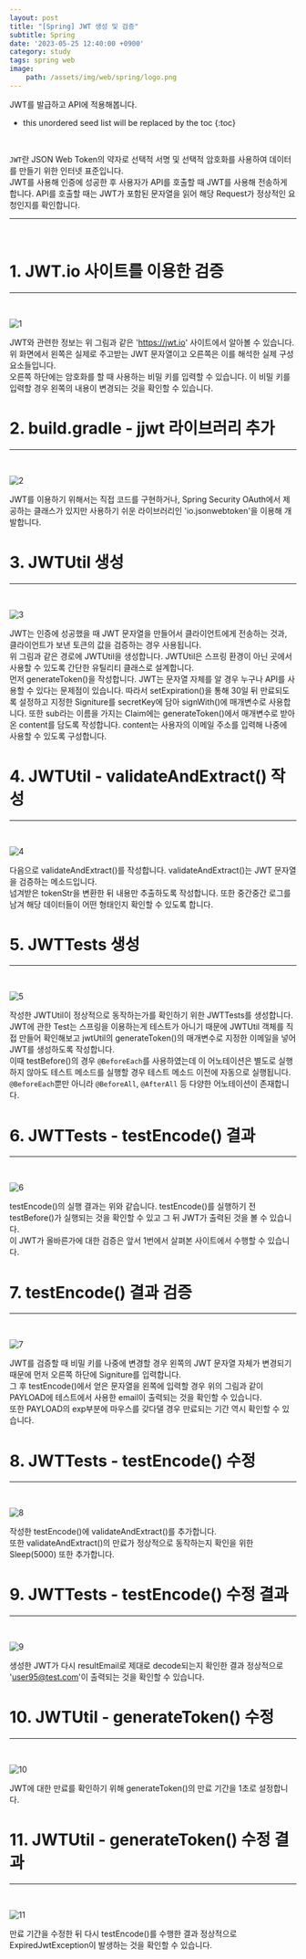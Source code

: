 ```yaml
---
layout: post
title: "[Spring] JWT 생성 및 검증"
subtitle: Spring
date: '2023-05-25 12:40:00 +0900'
category: study
tags: spring web
image:
    path: /assets/img/web/spring/logo.png
---
```


JWT를 발급하고 API에 적용해봅니다.

<!--more-->

* this unordered seed list will be replaced by the toc
{:toc}
<br>

`JWT`란 JSON Web Token의 약자로 선택적 서명 및 선택적 암호화를 사용하여 데이터를 만들기 위한 인터넷 표준입니다.<br>
JWT를 사용해 인증에 성공한 후 사용자가 API를 호출할 때 JWT를 사용해 전송하게 합니다. API를 호출할 때는 JWT가 포함된 문자열을 읽어 해당 Request가 정상적인 요청인지를 확인합니다.<br>


---
<br>

# 1. JWT.io 사이트를 이용한 검증
---
<br>

![1](/assets/img/web/spring/2023-05-25-[Spring]_JWT_토큰_생성_및_검증/1.png)
<br>

JWT와 관련한 정보는 위 그림과 같은 'https://jwt.io' 사이트에서 알아볼 수 있습니다.<br>
위 화면에서 왼쪽은 실제로 주고받는 JWT 문자열이고 오른쪽은 이를 해석한 실제 구성 요소들입니다.<br>
오른쪽 하단에는 암호화를 할 때 사용하는 비밀 키를 입력할 수 있습니다. 이 비밀 키를 입력할 경우 왼쪽의 내용이 변경되는 것을 확인할 수 있습니다.<br>


# 2. build.gradle - jjwt 라이브러리 추가
---
<br>

![2](/assets/img/web/spring/2023-05-25-[Spring]_JWT_토큰_생성_및_검증/2.png)
<br>

JWT를 이용하기 위해서는 직접 코드를 구현하거나, Spring Security OAuth에서 제공하는 클래스가 있지만 사용하기 쉬운 라이브러리인 'io.jsonwebtoken'을 이용해 개발합니다.<br>


# 3. JWTUtil 생성
---
<br>

![3](/assets/img/web/spring/2023-05-25-[Spring]_JWT_토큰_생성_및_검증/3.png)
<br>

JWT는 인증에 성공했을 때 JWT 문자열을 만들어서 클라이언트에게 전송하는 것과, 클라이언트가 보낸 토큰의 값을 검증하는 경우 사용됩니다.<br>
위 그림과 같은 경로에 JWTUtil을 생성합니다. JWTUtil은 스프링 환경이 아닌 곳에서 사용할 수 있도록 간단한 유틸리티 클래스로 설계합니다.<br>
먼저 generateToken()을 작성합니다. JWT는 문자열 자체를 알 경우 누구나 API를 사용할 수 있다는 문제점이 있습니다. 따라서 setExpiration()을 통해 30일 뒤 만료되도록 설정하고 지정한 Signiture를 secretKey에 담아 signWith()에 매개변수로 사용합니다. 또한 sub라는 이름을 가지는 Claim에는 generateToken()에서 매개변수로 받아온 content를 담도록 작성합니다. content는 사용자의 이메일 주소를 입력해 나중에 사용할 수 있도록 구성합니다.<br>

# 4. JWTUtil - validateAndExtract() 작성
---
<br>

![4](/assets/img/web/spring/2023-05-25-[Spring]_JWT_토큰_생성_및_검증/4.png)
<br>

다음으로 validateAndExtract()를 작성합니다. validateAndExtract()는 JWT 문자열을 검증하는 메소드입니다.<br>
넘겨받은 tokenStr을 변환한 뒤 내용만 추출하도록 작성합니다. 또한 중간중간 로그를 남겨 해당 데이터들이 어떤 형태인지 확인할 수 있도록 합니다.<br>


# 5. JWTTests 생성
---
<br>

![5](/assets/img/web/spring/2023-05-25-[Spring]_JWT_토큰_생성_및_검증/5.png)
<br>

작성한 JWTUtil이 정상적으로 동작하는가를 확인하기 위한 JWTTests를 생성합니다.<br>
JWT에 관한 Test는 스프링을 이용하는게 테스트가 아니기 때문에 JWTUtil 객체를 직접 만들어 확인해보고 jwtUtil의 generateToken()의 매개변수로 지정한 이메일을 넣어 JWT를 생성하도록 작성합니다.<br>
이때 testBefore()의 경우 `@BeforeEach`를 사용하였는데 이 어노테이션은 별도로 실행하지 않아도 테스트 메소드를 실행할 경우 테스트 메소드 이전에 자동으로 실행됩니다. `@BeforeEach`뿐만 아니라 `@BeforeAll`, `@AfterAll` 등 다양한 어노테이션이 존재합니다.<br>

# 6. JWTTests - testEncode() 결과
---
<br>

![6](/assets/img/web/spring/2023-05-25-[Spring]_JWT_토큰_생성_및_검증/6.png)
<br>

testEncode()의 실행 결과는 위와 같습니다. testEncode()를 실행하기 전 testBefore()가 실행되는 것을 확인할 수 있고 그 뒤 JWT가 출력된 것을 볼 수 있습니다.<br>
이 JWT가 올바른가에 대한 검증은 앞서 1번에서 살펴본 사이트에서 수행할 수 있습니다.<br>

# 7. testEncode() 결과 검증
---
<br>

![7](/assets/img/web/spring/2023-05-25-[Spring]_JWT_토큰_생성_및_검증/7.png)
<br>

JWT를 검증할 때 비밀 키를 나중에 변경할 경우 왼쪽의 JWT 문자열 자체가 변경되기 때문에 먼저 오른쪽 하단에 Signiture를 입력합니다.<br>
그 후 testEncode()에서 얻은 문자열을 왼쪽에 입력할 경우 위의 그림과 같이 PAYLOAD에 테스트에서 사용한 email이 출력되는 것을 확인할 수 있습니다.<br>
또한 PAYLOAD의 exp부분에 마우스를 갖다댈 경우 만료되는 기간 역시 확인할 수 있습니다.<br>

# 8. JWTTests - testEncode() 수정
---
<br>

![8](/assets/img/web/spring/2023-05-25-[Spring]_JWT_토큰_생성_및_검증/8.png)
<br>

작성한 testEncode()에 validateAndExtract()를 추가합니다.<br>
또한 validateAndExtract()의 만료가 정상적으로 동작하는지 확인을 위한 Sleep(5000) 또한 추가합니다.<br>


# 9. JWTTests - testEncode() 수정 결과
---
<br>

![9](/assets/img/web/spring/2023-05-25-[Spring]_JWT_토큰_생성_및_검증/9.png)
<br>

생성한 JWT가 다시 resultEmail로 제대로 decode되는지 확인한 결과 정상적으로 'user95@test.com'이 출력되는 것을 확인할 수 있습니다.<br>

# 10. JWTUtil - generateToken() 수정
---
<br>

![10](/assets/img/web/spring/2023-05-25-[Spring]_JWT_토큰_생성_및_검증/10.png)
<br>

JWT에 대한 만료를 확인하기 위해 generateToken()의 만료 기간을 1초로 설정합니다.<br>


# 11. JWTUtil - generateToken() 수정 결과
---
<br>

![11](/assets/img/web/spring/2023-05-25-[Spring]_JWT_토큰_생성_및_검증/11.png)
<br>

만료 기간을 수정한 뒤 다시 testEncode()를 수행한 결과 정상적으로 ExpiredJwtException이 발생하는 것을 확인할 수 있습니다.<br>
